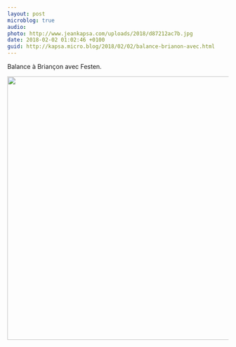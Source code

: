 ```yaml
---
layout: post
microblog: true
audio: 
photo: http://www.jeankapsa.com/uploads/2018/d87212ac7b.jpg
date: 2018-02-02 01:02:46 +0100
guid: http://kapsa.micro.blog/2018/02/02/balance-brianon-avec.html
---
```

Balance à Briançon avec Festen.

<img src="http://www.jeankapsa.com/uploads/2018/d87212ac7b.jpg" width="600" height="599" />
